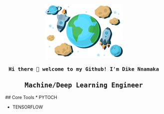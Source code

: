 

<!--
**Nnamaka/Nnamaka** is a ✨ _special_ ✨ repository because its `README.md` (this file) appears on your GitHub profile.

Here are some ideas to get you started:

- 🔭 I’m currently working on ...
- 🌱 I’m currently learning ...
- 👯 I’m looking to collaborate on ...
- 🤔 I’m looking for help with ...
- 💬 Ask me about ...
- 📫 How to reach me: ...
- 😄 Pronouns: ...
- ⚡ Fun fact: ...
#### Design , Build and Maintain ML/DL systems
-->

<!-- ![Design , Build and Maintain ML/DL systems](https://github.com/Nnamaka/Nnamaka/blob/main/pngegg.png) -->
<p align="center">
  <img width="250" src="https://github.com/Nnamaka/Nnamaka/blob/main/pngegg.png">
</p>


<h3 align="center"><samp> Hi there 👋  welcome to my Github! I'm Dike Nnamaka </samp></h3>

<h2 align="center"><samp> Machine/Deep Learning Engineer </samp></h2>
## Core Tools
*  PYTOCH

*  TENSORFLOW

